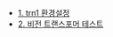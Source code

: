 * [1. trn1 환경설정]()
* [2. 비전 트랜스포머 테스트](https://github.com/gnosia93/xla-torch/blob/main/neuronx/vt-sample.md)
